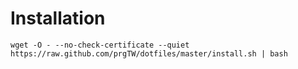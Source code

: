 Installation
============

```
wget -O - --no-check-certificate --quiet https://raw.github.com/prgTW/dotfiles/master/install.sh | bash
```
